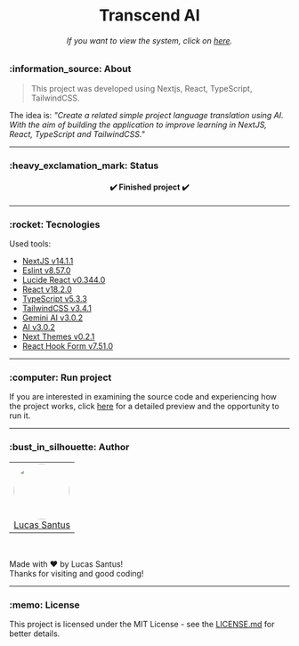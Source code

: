 <h1 align="center">Transcend AI</h1>

<h6 align="center">
  If you want to view the system, click on <a href="https://transcend-ai.vercel.app">here</a>.
</h6>

<h3 id="about">:information_source: About</h3>

> This project was developed using Nextjs, React, TypeScript, TailwindCSS.

The idea is:
_"Create a related simple project language translation using AI. With the aim of building the application to improve learning in NextJS, React, TypeScript and TailwindCSS."_

---

<h3 id="status">:heavy_exclamation_mark: Status</h3>

<h4 align="center">
 ✔️ Finished project ✔️
</h4>

---

<h3 id="tecnologies">:rocket: Tecnologies</h3>

Used tools:

- [NextJS v14.1.1](https://nextjs.org/)
- [Eslint v8.57.0](https://github.com/eslint/eslint)
- [Lucide React v0.344.0](https://lucide.dev/)
- [React v18.2.0](https://pt-br.reactjs.org/)
- [TypeScript v5.3.3](https://www.typescriptlang.org/)
- [TailwindCSS v3.4.1](https://tailwindcss.com/docs/installation)
- [Gemini AI v3.0.2](https://www.npmjs.com/package/@google/generative-ai)
- [AI v3.0.2](https://vercel.com/blog/introducing-the-vercel-ai-sdk)
- [Next Themes v0.2.1](https://www.npmjs.com/package/next-themes)
- [React Hook Form v7.51.0](https://react-hook-form.com/)

---

<h3 id="running">:computer: Run project</h3>

If you are interested in examining the source code and experiencing how the project works, click <a href="/RUNNING.md">here</a> for a detailed preview and the opportunity to run it.

---

<h3 id="author">:bust_in_silhouette: Author</h3>

<table>
	<tr>
		<td>
			<div> 
				<a href="https://github.com/LucasSantus">
					<img style="border-radius: 50%;" src="https://github.com/LucasSantus.png" width="100px;" alt=""/>
					<br />
					Lucas Santus
				</a>
			</div>
		</td>
	</tr>
</table>
<br />

Made with ❤️ by Lucas Santus!<br />
Thanks for visiting and good coding!<br />

---

<h3 id="license">:memo: License</h3>

This project is licensed under the MIT License - see the [LICENSE.md](https://github.com/LucasSantus/transcend-ai/blob/master/LICENSE) for better details.
